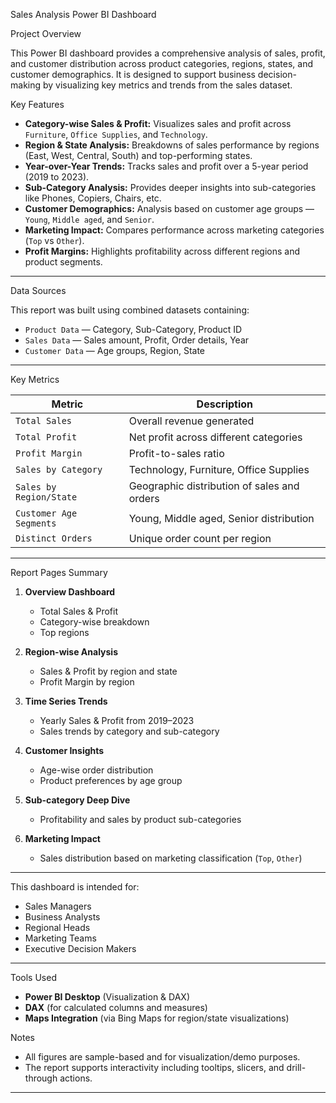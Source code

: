 Sales Analysis Power BI Dashboard

Project Overview

This Power BI dashboard provides a comprehensive analysis of sales, profit, and customer distribution across product categories, regions, states, and customer demographics. It is designed to support business decision-making by visualizing key metrics and trends from the sales dataset.



Key Features

- **Category-wise Sales & Profit:** Visualizes sales and profit across `Furniture`, `Office Supplies`, and `Technology`.
- **Region & State Analysis:** Breakdowns of sales performance by regions (East, West, Central, South) and top-performing states.
- **Year-over-Year Trends:** Tracks sales and profit over a 5-year period (2019 to 2023).
- **Sub-Category Analysis:** Provides deeper insights into sub-categories like Phones, Copiers, Chairs, etc.
- **Customer Demographics:** Analysis based on customer age groups — `Young`, `Middle aged`, and `Senior`.
- **Marketing Impact:** Compares performance across marketing categories (`Top` vs `Other`).
- **Profit Margins:** Highlights profitability across different regions and product segments.

---

Data Sources

This report was built using combined datasets containing:

- `Product Data` — Category, Sub-Category, Product ID
- `Sales Data` — Sales amount, Profit, Order details, Year
- `Customer Data` — Age groups, Region, State

---

Key Metrics

Metric                     | Description                                      
|--------------------------|--------------------------------------------------
 `Total Sales`             | Overall revenue generated                        
 `Total Profit`            | Net profit across different categories           
 `Profit Margin`           | Profit-to-sales ratio                            
 `Sales by Category`       | Technology, Furniture, Office Supplies           
 `Sales by Region/State`   | Geographic distribution of sales and orders      
 `Customer Age Segments`   | Young, Middle aged, Senior distribution          
 `Distinct Orders`         | Unique order count per region                  

---

Report Pages Summary

1. **Overview Dashboard**
   - Total Sales & Profit
   - Category-wise breakdown
   - Top regions

2. **Region-wise Analysis**
   - Sales & Profit by region and state
   - Profit Margin by region

3. **Time Series Trends**
   - Yearly Sales & Profit from 2019–2023
   - Sales trends by category and sub-category

4. **Customer Insights**
   - Age-wise order distribution
   - Product preferences by age group

5. **Sub-category Deep Dive**
   - Profitability and sales by product sub-categories

6. **Marketing Impact**
   - Sales distribution based on marketing classification (`Top`, `Other`)

---


This dashboard is intended for:

- Sales Managers
- Business Analysts
- Regional Heads
- Marketing Teams
- Executive Decision Makers

---

Tools Used

- **Power BI Desktop** (Visualization & DAX)
- **DAX** (for calculated columns and measures)
- **Maps Integration** (via Bing Maps for region/state visualizations)



Notes

- All figures are sample-based and for visualization/demo purposes.
- The report supports interactivity including tooltips, slicers, and drill-through actions.


---

